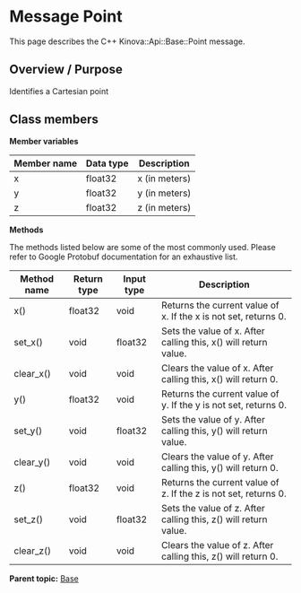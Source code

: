 # Message Point

This page describes the C++ Kinova::Api::Base::Point message.

## Overview / Purpose

Identifies a Cartesian point

## Class members

 **Member variables** 

|Member name|Data type|Description|
|-----------|---------|-----------|
|x|float32|x \(in meters\)|
|y|float32|y \(in meters\)|
|z|float32|z \(in meters\)|

 **Methods** 

The methods listed below are some of the most commonly used. Please refer to Google Protobuf documentation for an exhaustive list.

|Method name|Return type|Input type|Description|
|-----------|-----------|----------|-----------|
|x\(\)|float32|void|Returns the current value of x. If the x is not set, returns 0.|
|set\_x\(\)|void|float32|Sets the value of x. After calling this, x\(\) will return value.|
|clear\_x\(\)|void|void|Clears the value of x. After calling this, x\(\) will return 0.|
|y\(\)|float32|void|Returns the current value of y. If the y is not set, returns 0.|
|set\_y\(\)|void|float32|Sets the value of y. After calling this, y\(\) will return value.|
|clear\_y\(\)|void|void|Clears the value of y. After calling this, y\(\) will return 0.|
|z\(\)|float32|void|Returns the current value of z. If the z is not set, returns 0.|
|set\_z\(\)|void|float32|Sets the value of z. After calling this, z\(\) will return value.|
|clear\_z\(\)|void|void|Clears the value of z. After calling this, z\(\) will return 0.|

**Parent topic:** [Base](../references/summary_Base.md)

